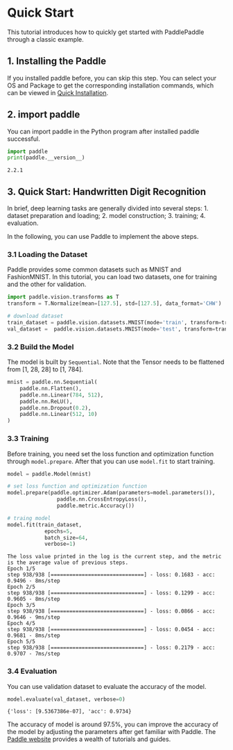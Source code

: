 # Quick Start

This tutorial introduces how to quickly get started with PaddlePaddle through a classic example.

## 1. Installing the Paddle

If you installed paddle before, you can skip this step. You can select your OS and Package to get the corresponding installation commands, which can be viewed in [Quick Installation](https://www.paddlepaddle.org.cn/install/quick).

## 2. import paddle

You can import paddle in the Python program after installed paddle successful.


```python
import paddle
print(paddle.__version__)
```

    2.2.1


## 3. Quick Start: Handwritten Digit Recognition

In brief, deep learning tasks are generally divided into several steps: 1. dataset preparation and loading; 2. model construction; 3. training; 4. evaluation. 


In the following, you can use Paddle to implement the above steps.

### 3.1 Loading the Dataset

Paddle provides some common datasets such as MNIST and FashionMNIST. In this tutorial, you can load two datasets, one for training and the other for validation.


```python
import paddle.vision.transforms as T
transform = T.Normalize(mean=[127.5], std=[127.5], data_format='CHW')

# download dataset
train_dataset = paddle.vision.datasets.MNIST(mode='train', transform=transform)
val_dataset =  paddle.vision.datasets.MNIST(mode='test', transform=transform)
```

### 3.2 Build the Model

The model is built by `Sequential`. Note that the Tensor needs to be flattened from [1, 28, 28] to [1, 784].


```python
mnist = paddle.nn.Sequential(
    paddle.nn.Flatten(),
    paddle.nn.Linear(784, 512),
    paddle.nn.ReLU(),
    paddle.nn.Dropout(0.2),
    paddle.nn.Linear(512, 10)
)
```

### 3.3 Training

Before training, you need set the loss function and optimization function through `model.prepare`. After that you can use `model.fit` to start training.


```python
model = paddle.Model(mnist)

# set loss function and optimization function
model.prepare(paddle.optimizer.Adam(parameters=model.parameters()),
                paddle.nn.CrossEntropyLoss(),
                paddle.metric.Accuracy())

# traing model
model.fit(train_dataset,
            epochs=5,
            batch_size=64,
            verbose=1)
```

    The loss value printed in the log is the current step, and the metric is the average value of previous steps.
    Epoch 1/5
    step 938/938 [==============================] - loss: 0.1683 - acc: 0.9496 - 8ms/step        
    Epoch 2/5
    step 938/938 [==============================] - loss: 0.1299 - acc: 0.9605 - 8ms/step         
    Epoch 3/5
    step 938/938 [==============================] - loss: 0.0866 - acc: 0.9646 - 9ms/step        
    Epoch 4/5
    step 938/938 [==============================] - loss: 0.0454 - acc: 0.9681 - 8ms/step         
    Epoch 5/5
    step 938/938 [==============================] - loss: 0.2179 - acc: 0.9707 - 7ms/step         


### 3.4 Evaluation

You can use validation dataset to evaluate the accuracy of the model.


```python
model.evaluate(val_dataset, verbose=0)
```




    {'loss': [9.5367386e-07], 'acc': 0.9734}



The accuracy of model is around 97.5%, you can improve the accuracy of the model by adjusting the parameters after get familiar with Paddle. The [Paddle website](https://www.paddlepaddle.org.cn/) provides a wealth of tutorials and guides.
